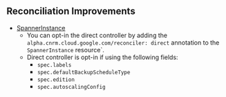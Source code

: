## Reconciliation Improvements

*   [SpannerInstance](https://cloud.google.com/config-connector/docs/reference/resource-docs/spanner/spannerinstance)
    * You can opt-in the direct controller by adding the
        `alpha.cnrm.cloud.google.com/reconciler: direct` annotation to the
        `SpannerInstance` resource`.
    * Direct controller is opt-in if using the following fields:
        * `spec.labels`
        * `spec.defaultBackupScheduleType`
        * `spec.edition`
        * `spec.autoscalingConfig`